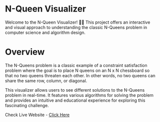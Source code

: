 # N-Queen Visualizer
Welcome to the N-Queen Visualizer! 🎨👑 This project offers an interactive and visual approach to understanding the classic N-Queens problem in computer science and algorithm design.

 # Overview
The N-Queens problem is a classic example of a constraint satisfaction problem where the goal is to place N queens on an N x N chessboard so that no two queens threaten each other. In other words, no two queens can share the same row, column, or diagonal.

This visualizer allows users to see different solutions to the N-Queens problem in real-time. It features various algorithms for solving the problem and provides an intuitive and educational experience for exploring this fascinating challenge.

Check Live Website - [Click Here](https://khanayaan7.github.io/N-queen/)
